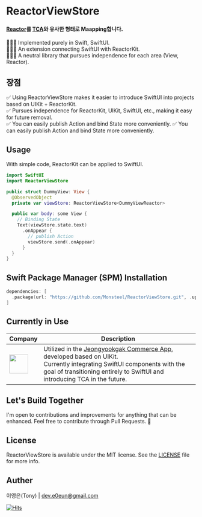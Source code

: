 # ReactorViewStore

#### [Reactor](https://github.com/ReactorKit/ReactorKit)를 [TCA](https://github.com/pointfreeco/swift-composable-architecture)와 유사한 형태로 Maapping합니다.

💁🏻‍♂️ Implemented purely in Swift, SwiftUI.<br>
💁🏻‍♂️ An extension connecting SwiftUI with ReactorKit.<br>
💁🏻‍♂️ A neutral library that pursues independence for each area (View, Reactor).<br>

## 장점

✅ Using ReactorViewStore makes it easier to introduce SwiftUI into projects based on UIKit + ReactorKit.<br>
✅ Pursues independence for ReactorKit, UIKit, SwiftUI, etc., making it easy for future removal.<br>
✅ You can easily publish Action and bind State more conveniently.
✅ You can easily publish Action and bind State more conveniently.

## Usage

With simple code, ReactorKit can be applied to SwiftUI.<br>

```swift
import SwiftUI
import ReactorViewStore

public struct DummyView: View {
  @ObservedObject
  private var viewStore: ReactorViewStore<DummyViewReactor>

  public var body: some View {
    // Binding State
    Text(viewStore.state.text)
      .onAppear {
        // publish Action
        viewStore.send(.onAppear)
      }
  }
}
```

## Swift Package Manager (SPM) Installation

```swift
dependencies: [
  .package(url: "https://github.com/Monsteel/ReactorViewStore.git", .upToNextMajor(from: "0.0.1"))
]
```

## Currently in Use

| Company                                                                                                                   | Description                                                                                                                                                                                                                                                                                                                                       |
| ------------------------------------------------------------------------------------------------------------------------- | ------------------------------------------------------------------------------------------------------------------------------------------------------------------------------------------------------------------------------------------------------------------------------------------------------------------------------------------------- |
| <img src="https://github.com/Monsteel/ReactorViewStore/assets/52942409/e2754e73-ac06-4520-9ddf-e0bf84e84f93" height="50"> | Utilized in the [Jeongyookgak Commerce App](https://apps.apple.com/kr/app/%EC%A0%95%EC%9C%A1%EA%B0%81-%EC%96%B8%EC%A0%9C%EB%82%98-%EC%B4%88%EC%8B%A0%EC%84%A0/id1490984523?l=en-GB), developed based on UIKit.<br> Currently integrating SwiftUI components with the goal of transitioning entirely to SwiftUI and introducing TCA in the future. |

## Let's Build Together

I'm open to contributions and improvements for anything that can be enhanced.
Feel free to contribute through Pull Requests. 🙏

## License

ReactorViewStore is available under the MIT license. See the [LICENSE](https://github.com/Monsteel/ReactorViewStore/tree/main/LICENSE) file for more info.

## Auther

이영은(Tony) | dev.e0eun@gmail.com

[![Hits](https://hits.seeyoufarm.com/api/count/incr/badge.svg?url=https%3A%2F%2Fgithub.com%2FMonsteel%2FReactorViewStore&count_bg=%2379C83D&title_bg=%23555555&icon=&icon_color=%23E7E7E7&title=hits&edge_flat=false)](https://hits.seeyoufarm.com)
